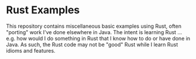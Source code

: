 # Rust Examples
This repository contains miscellaneous basic examples using Rust, often "porting" work I've done elsewhere in Java.
The intent is learning Rust ... e.g. how would I do something in Rust that I know how to do or have done in Java. 
As such, the Rust code may not be "good" Rust while I learn Rust idioms and features.
